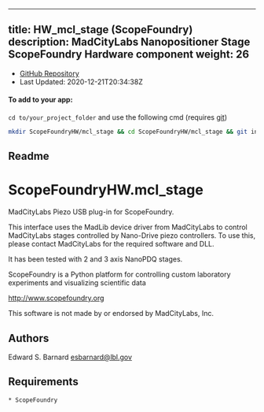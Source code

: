 
---
title: HW_mcl_stage (ScopeFoundry)
description: MadCityLabs Nanopositioner Stage ScopeFoundry Hardware component
weight: 26
---
- [GitHub Repository](https://github.com/ScopeFoundry/HW_mcl_stage)
- Last Updated: 2020-12-21T20:34:38Z


#### To add to your app:

`cd to/your_project_folder` and use the following cmd (requires [git](/docs/100_development/20_git/))

```bash
mkdir ScopeFoundryHW/mcl_stage && cd ScopeFoundryHW/mcl_stage && git init --initial-branch=master && git remote add upstream_ScopeFoundry https://github.com/ScopeFoundry/HW_mcl_stage && git pull upstream_ScopeFoundry master && cd ../..
```

## Readme
ScopeFoundryHW.mcl_stage
=====================

MadCityLabs Piezo USB plug-in for ScopeFoundry.

This interface uses the MadLib device driver from MadCityLabs to
control MadCityLabs stages controlled by Nano-Drive piezo controllers.
To use this, please contact MadCityLabs for the required software and DLL. 

It has been tested with 2 and 3 axis NanoPDQ stages.

ScopeFoundry is a Python platform for controlling custom laboratory 
experiments and visualizing scientific data

<http://www.scopefoundry.org>

This software is not made by or endorsed by MadCityLabs, Inc.


Authors
----------

Edward S. Barnard <esbarnard@lbl.gov>


Requirements
------------

	* ScopeFoundry

